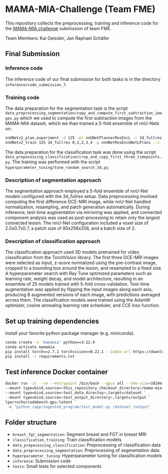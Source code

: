 # MAMA-MIA-Challenge (Team FME)

This repository collects the preprocessing, training and inference code for the [MAMA-MIA challenge](https://www.ub.edu/mama-mia/) submission of team FME.

Team Members: Kai Geissler, Jan Raphael Schäfer

## Final Submission

### Inference code
The inference code of our final submission for both tasks is in the directory `inference/code_submission_7`. 

### Training code

The data preparation for the segmentation task is the script `data_preprocessing_segmentation/copy_and_compute_first_subtraction_images.py` which we used to compute the first subtraction images from the MAMA-MIA dataset, which we than trained a 5-fold ensemble of nnU-Nets on:

```bash
nnUNetv2_plan_experiment -d 125 -pl nnUNetPlannerResEncL -c 3d_fullres
nnUNetv2_train 125 3d_fullres 0,1,2,3,4 -p nnUNetResEncUNetLPlans --c
```

The data preparation for the classification task was done using the script `data_prepocessing_classification/crop_and_copy_first_three_timepoints.py`. The training was performed with the script `hyperparameter_tuning/tune_random_search_3d.py`.

### Description of segmentation approach

The segmentation approach employed a 5-fold ensemble of nnU-Net models configured with the 3d_fullres setup. Data preprocessing involved computing the first difference DCE-MRI image, while nnU-Net handled normalization, resampling, and patch generation automatically. During inference, test-time augmentation via mirroring was applied, and connected component analysis was used as post-processing to retain only the largest connected lesion. The nnU-Net configuration included a voxel size of 2.0x0.7x0.7, a patch size of 80x256x256, and a batch size of 2.

### Description of classification approach

The classification approach used 3D models pretrained for video classification from the TorchVision library. The first three DCE-MRI images were selected as input, z-score normalized using the pre-contrast image, cropped to a bounding box around the lesion, and resampled to a fixed size. A hyperparameter search with Ray Tune optimized parameters such as learning rate, weight decay, and model architecture, resulting in an ensemble of 25 models trained with 5-fold cross-validation. Test-time augmentation was applied by flipping the input images along each axis, producing 8 augmented versions of each image, with predictions averaged across them. The classification models were trained using the AdamW optimizer, cosine annealing learning rate scheduler, and CCE loss function.

## Set up training dependencies
Install your favorite python package manager (e.g. miniconda).

```bash
conda create -n 'mamamia' python==3.12.9
conda activate mamamia
pip install torch==2.7.1 torchvision==0.22.1 --index-url https://download.pytorch.org/whl/cu118
pip install -r requirements.txt
```

## Test inference Docker container
```bash
docker run -it --rm --entrypoint /bin/bash --gpus all --shm-size=1024m `
--mount type=bind,source=<this_repository_checkout_directory>/mama-mia-challenge/inference,target=/app/ingested_program `
--mount type=bind,source=<test_data_directoy>,target=/dataset `
--mount type=bind,source=<test_output_directory>,target=/output `
lgarrucho/codabench-gpu:latest `
 -c "python /app/ingested_program/test_model.py /dataset /output"
```

## Folder structure
- `breast_fgt_segmentation`: Segment breast and FGT in breast MRI
- `classification_training`: Train classification models
- `data_prepocessing_classification`: Preprocessing of classification data
- `data_preprocessing_segmentation`: Preprocessing of segmentation data
- `hyperparameter_tuning`: Hyperparameter tuning for classification models
- `inference`: Submission code
- `tests`: Small tests for selected components

